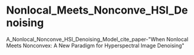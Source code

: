# Nonlocal_Meets_Nonconve_HSI_Denoising
A_Nonlocal_Nonconve_HSI_Denoising_Model_cite_paper-"When Nonlocal Meets Nonconvex: A New Paradigm for Hyperspectral Image Denoising"
